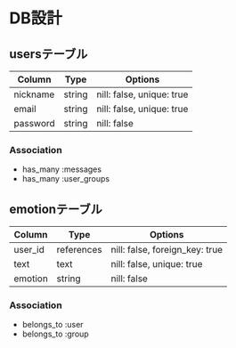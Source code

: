 # DB設計
## usersテーブル
|Column|Type|Options|
|------|----|-------|
|nickname|string|nill: false, unique: true| 
|email|string|nill: false, unique: true|
|password|string|nill: false|
### Association
- has_many :messages
- has_many :user_groups

<!-- ## user_groupsテーブル
|Column|Type|Options|
|------|----|-------|
|user_id|references|nill: false, foreign_key: true|
|group_id|references|nill: false, foreign_key: true|
### Association
- belongs_to :user
- belongs_to :group -->

<!-- ## groupsテーブル
|Column|Type|Options|
|------|----|-------|
|name|string|nill: false| 
### Association
- has_many :users, through: :user_groups
- has_many :messages
- has_many :user_groups -->

## emotionテーブル
|Column|Type|Options|
|------|----|-------|
|user_id|references|nill: false, foreign_key: true|
|text|text|nill: false, unique: true|
|emotion|string|nill: false|
### Association
- belongs_to :user
- belongs_to :group
